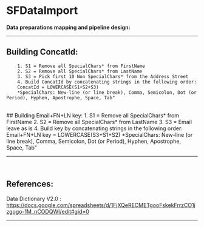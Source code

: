 # SFDataImport


<b>Data preparations mapping and pipeline design:</b>
<hr />

## Building ConcatId:
        1. S1 = Remove all SpecialChars* from FirstName
        2. S2 = Remove all SpecialChars* from LastName
        3. S3 = Pick first 10 Non SpecialChars* from the Address Street
        4. Build ConcatId by concatenating strings in the following order:
        ConcatId = LOWERCASE(S1+S2+S3)
        *SpecialChars: New-line (or line break), Comma, Semicolon, Dot (or Period), Hyphen, Apostrophe, Space, Tab"
<br />
## Building Email+FN+LN key:
        1. S1 = Remove all SpecialChars* from FirstName
        2. S2 = Remove all SpecialChars* from LastName
        3. S3 = Email leave as is
        4. Build key by concatenating strings in the following order:
        Email+FN+LN key = LOWERCASE(S3+S1+S2)
        *SpecialChars: New-line (or line break), Comma, Semicolon, Dot (or Period), Hyphen, Apostrophe, Space, Tab"

<hr /><br />

## References:
Data Dictionary V2.0 : https://docs.google.com/spreadsheets/d/1FjXQeRECMETgooFskekFrrzCO1jzgogo-1M_nCODQWI/edit#gid=0

<hr />
